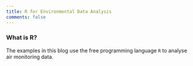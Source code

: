 ```yaml
---
title: R for Environmental Data Analysis
comments: false
---
```



### What is R?

The examples in this blog use the free programming language `R` to analyse air monitoring data.
